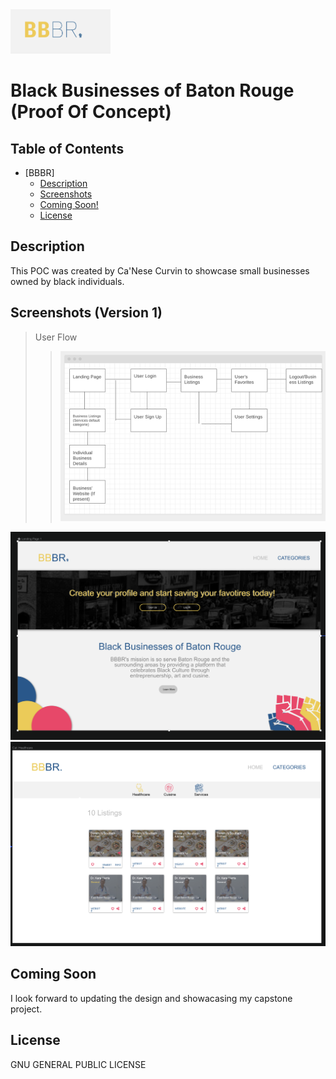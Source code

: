 <img src="photos/Screen Shot 2022-08-07 at 11.17.41 AM.png" width="160" height=auto />

# Black Businesses of Baton Rouge (Proof Of Concept)

## Table of Contents
* [BBBR]
	* [Description](#description)
    * [Screenshots](#screenshots)
	* [Coming Soon!](#coming-soon)
	* [License](#license)

## Description
This POC was created by Ca'Nese Curvin to showcase small businesses owned by black individuals.


## Screenshots (Version 1)
>User Flow
>><img src="photos/Screen Shot 2022-10-16 at 7.47.14 PM.png">
<img src="photos/Screen Shot 2022-10-16 at 7.55.56 PM.png">
<img src="photos/Screen Shot 2022-10-16 at 7.56.04 PM.png">


## Coming Soon
I look forward to updating the design and showacasing my capstone project.

## License
GNU GENERAL PUBLIC LICENSE